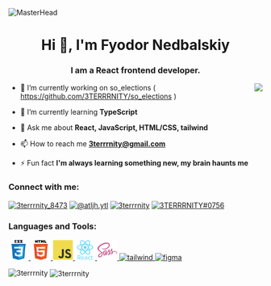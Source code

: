 ![MasterHead](https://user-images.githubusercontent.com/10498744/210012254-234538ff-d198-48aa-8964-37e6fd45d227.gif)
<h1 align="center">Hi 👋, I'm Fyodor Nedbalskiy</h1>
<h3 align="center">I am a React frontend developer.</h3>
<img src="https://camo.githubusercontent.com/6dddf1587135613d980bf04c74cbf308fbea6d25442cb7bbbf100d67e1eaf436/68747470733a2f2f692e70696e696d672e636f6d2f6f726967696e616c732f31612f62622f65392f31616262653962363165616339653837633834356334663265316561313335362e676966" align="right">

- 🔭 I’m currently working on so_elections ( https://github.com/3TERRRNITY/so_elections )

- 🌱 I’m currently learning **TypeScript**

- 💬 Ask me about **React, JavaScript, HTML/CSS, tailwind**

- 📫 How to reach me **3terrrnity@gmail.com**

- ⚡ Fun fact **I'm always learning something new, my brain haunts me**

<h3 align="left">Connect with me:</h3>
<p align="left">
<a href="https://codesandbox.com/3terrrnity_8473" target="blank"><img align="center" src="https://raw.githubusercontent.com/rahuldkjain/github-profile-readme-generator/master/src/images/icons/Social/codesandbox.svg" alt="3terrrnity_8473" height="30" width="40" /></a>
<a href="https://instagram.com/@atljh.ytl" target="blank"><img align="center" src="https://raw.githubusercontent.com/rahuldkjain/github-profile-readme-generator/master/src/images/icons/Social/instagram.svg" alt="@atljh.ytl" height="30" width="40" /></a>
<a href="https://www.leetcode.com/3terrrnity" target="blank"><img align="center" src="https://raw.githubusercontent.com/rahuldkjain/github-profile-readme-generator/master/src/images/icons/Social/leet-code.svg" alt="3terrrnity" height="30" width="40" /></a>
<a href="https://discord.gg/3TERRRNITY#0756" target="blank"><img align="center" src="https://raw.githubusercontent.com/rahuldkjain/github-profile-readme-generator/master/src/images/icons/Social/discord.svg" alt="3TERRRNITY#0756" height="30" width="40" /></a>
</p>

<h3 align="left">Languages and Tools:</h3>
<p align="left"> <a href="https://www.w3schools.com/css/" target="_blank" rel="noreferrer"> <img src="https://raw.githubusercontent.com/devicons/devicon/master/icons/css3/css3-original-wordmark.svg" alt="css3" width="40" height="40"/> </a> <a href="https://www.w3.org/html/" target="_blank" rel="noreferrer"> <img src="https://raw.githubusercontent.com/devicons/devicon/master/icons/html5/html5-original-wordmark.svg" alt="html5" width="40" height="40"/> </a> <a href="https://developer.mozilla.org/en-US/docs/Web/JavaScript" target="_blank" rel="noreferrer"> <img src="https://raw.githubusercontent.com/devicons/devicon/master/icons/javascript/javascript-original.svg" alt="javascript" width="40" height="40"/> </a> <a href="https://reactjs.org/" target="_blank" rel="noreferrer"> <img src="https://raw.githubusercontent.com/devicons/devicon/master/icons/react/react-original-wordmark.svg" alt="react" width="40" height="40"/> </a> <a href="https://sass-lang.com" target="_blank" rel="noreferrer"> <img src="https://raw.githubusercontent.com/devicons/devicon/master/icons/sass/sass-original.svg" alt="sass" width="40" height="40"/> </a> <a href="https://tailwindcss.com/" target="_blank" rel="noreferrer"> <img src="https://www.vectorlogo.zone/logos/tailwindcss/tailwindcss-icon.svg" alt="tailwind" width="40" height="40"/> </a> <a href="https://www.figma.com/" target="_blank"> <img src="https://www.vectorlogo.zone/logos/figma/figma-icon.svg" alt="figma" width="40" height="40" /> </a> </p>

<p><img align="left" src="https://github-readme-stats.vercel.app/api/top-langs?username=3terrrnity&show_icons=true&theme=tokyonight&locale=en&layout=compact" alt="3terrrnity" /></p>

<p>&nbsp;<img align="center" src="https://github-readme-stats.vercel.app/api?username=3terrrnity&show_icons=true&theme=tokyonight&locale=en" alt="3terrrnity" /></p>
